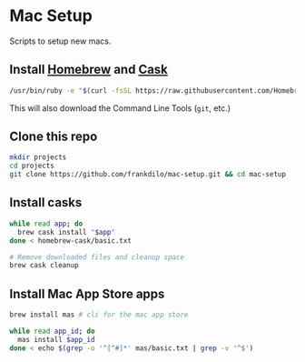 # Mac Setup

Scripts to setup new macs.



## Install [Homebrew](https://brew.sh/) and [Cask](https://caskroom.github.io/)

```sh
/usr/bin/ruby -e "$(curl -fsSL https://raw.githubusercontent.com/Homebrew/install/master/install)" && brew tap caskroom/cask
```

This will also download the Command Line Tools (`git`, etc.)



## Clone this repo

```sh
mkdir projects
cd projects
git clone https://github.com/frankdilo/mac-setup.git && cd mac-setup
```



## Install casks

```sh
while read app; do
  brew cask install "$app"
done < homebrew-cask/basic.txt
```



```sh
# Remove downloaded files and cleanup space
brew cask cleanup
```



## Install Mac App Store apps

```sh
brew install mas # cli for the mac app store
```

```sh
while read app_id; do
  mas install $app_id
done < echo $(grep -o '^[^#]*' mas/basic.txt | grep -v '^$')
```

